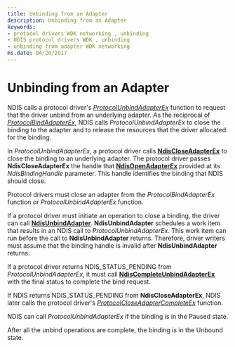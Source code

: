 ```yaml
---
title: Unbinding from an Adapter
description: Unbinding from an Adapter
keywords:
- protocol drivers WDK networking , unbinding
- NDIS protocol drivers WDK , unbinding
- unbinding from adapter WDK networking
ms.date: 04/20/2017
---
```


# Unbinding from an Adapter





NDIS calls a protocol driver's [*ProtocolUnbindAdapterEx*](/windows-hardware/drivers/ddi/ndis/nc-ndis-protocol_unbind_adapter_ex) function to request that the driver unbind from an underlying adapter. As the reciprocal of [*ProtocolBindAdapterEx*](/windows-hardware/drivers/ddi/ndis/nc-ndis-protocol_bind_adapter_ex), NDIS calls *ProtocolUnbindAdapterEx* to close the binding to the adapter and to release the resources that the driver allocated for the binding.

In *ProtocolUnbindAdapterEx*, a protocol driver calls [**NdisCloseAdapterEx**](/windows-hardware/drivers/ddi/ndis/nf-ndis-ndiscloseadapterex) to close the binding to an underlying adapter. The protocol driver passes **NdisCloseAdapterEx** the handle that [**NdisOpenAdapterEx**](/windows-hardware/drivers/ddi/ndis/nf-ndis-ndisopenadapterex) provided at its *NdisBindingHandle* parameter. This handle identifies the binding that NDIS should close.

Protocol drivers must close an adapter from the *ProtocolBindAdapterEx* function or *ProtocolUnbindAdapterEx* function.

If a protocol driver must initiate an operation to close a binding, the driver can call [**NdisUnbindAdapter**](/windows-hardware/drivers/ddi/ndis/nf-ndis-ndisunbindadapter). **NdisUnbindAdapter** schedules a work item that results in an NDIS call to *ProtocolUnbindAdapterEx*. This work item can run before the call to **NdisUnbindAdapter** returns. Therefore, driver writers must assume that the binding handle is invalid after **NdisUnbindAdapter** returns.

If a protocol driver returns NDIS\_STATUS\_PENDING from *ProtocolUnbindAdapterEx*, it must call [**NdisCompleteUnbindAdapterEx**](/windows-hardware/drivers/ddi/ndis/nf-ndis-ndiscompleteunbindadapterex) with the final status to complete the bind request.

If NDIS returns NDIS\_STATUS\_PENDING from **NdisCloseAdapterEx**, NDIS later calls the protocol driver's [*ProtocolCloseAdapterCompleteEx*](/windows-hardware/drivers/ddi/ndis/nc-ndis-protocol_close_adapter_complete_ex) function.

NDIS can call *ProtocolUnbindAdapterEx* if the binding is in the Paused state.

After all the unbind operations are complete, the binding is in the Unbound state.

 

